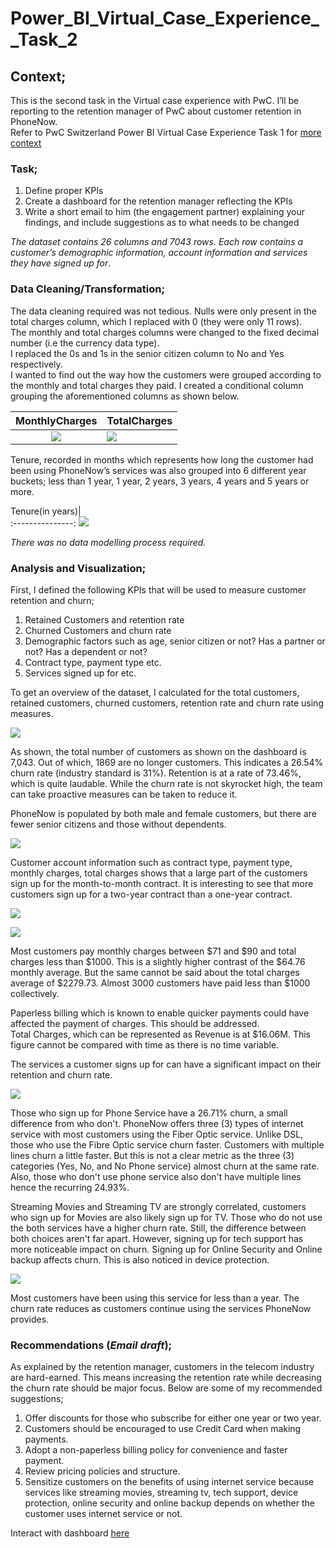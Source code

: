 # Power_BI_Virtual_Case_Experience__Task_2   

## Context;    
This is the second task in the Virtual case experience with PwC. I’ll be reporting to the retention manager of PwC about customer retention in PhoneNow.   
Refer to PwC Switzerland Power BI Virtual Case Experience Task 1 for [more context](https://github.com/graceidiare/PowerBI_Virtual_Case-Experience__Task_1)   

### Task;   
1.	Define proper KPIs   
2.	Create a dashboard for the retention manager reflecting the KPIs     
3.	Write a short email to him (the engagement partner) explaining your findings, and include suggestions as to what needs to be changed    

_The dataset contains 26 columns and 7043 rows. Each row contains a customer’s demographic information, account information and services they have signed up for_.   

### Data Cleaning/Transformation;   

The data cleaning required was not tedious. Nulls were only present in the total charges column, which I replaced with 0 (they were only 11 rows).    
The monthly and total charges columns were changed to the fixed decimal number (i.e the currency data type).    
I replaced the 0s and 1s in the senior citizen column to No and Yes respectively.      
I wanted to find out the way how the customers were grouped according to the monthly and total charges they paid. I created a conditional column grouping the aforementioned columns as shown below.      

MonthlyCharges                     |       TotalCharges
:---------------------------------:|-------------------------------
![](montlychargesgrouped.png)            | ![](totalchargesgrouped.png)           


Tenure, recorded in months which represents how long the customer had been using PhoneNow’s services was also grouped into 6 different year buckets; less than 1 year, 1 year, 2 years, 3 years, 4 years and 5 years or more.    

Tenure(in years)|   
:---------------:
![](tenureinyears.png)

_There was no data modelling process required._   

### Analysis and Visualization;    

First, I defined the following KPIs that will be used to measure customer retention and churn;   

1.	Retained Customers and retention rate    
2.	Churned Customers and churn rate     
3.	Demographic factors such as age, senior citizen or not? Has a partner or not? Has a dependent or not?    
4.	Contract type, payment type etc.    
5.	Services signed up for etc.      


To get an overview of the dataset, I calculated for the total customers, retained customers, churned customers, retention rate and churn rate using measures.     

![](overview.png)

As shown, the total number of customers as shown on the dashboard is 7,043. Out of which, 1869 are no longer customers. This indicates a 26.54% churn rate (industry standard is 31%). Retention is at a rate of 73.46%, which is quite laudable. While the churn rate is not skyrocket high, the team can take proactive measures can be taken to reduce it.    

PhoneNow is populated by both male and female customers, but there are fewer senior citizens and those without dependents.    

![](demographics.png)

Customer account information such as contract type, payment type, monthly charges, total charges shows that a large part of the customers sign up for the month-to-month contract. It is interesting to see that more customers sign up for a two-year contract than a one-year contract.      

![](contracttype.png)

![](charges.png)

Most customers pay monthly charges between $71 and $90 and total charges less than $1000. This is a slightly higher contrast of the $64.76 monthly average. But the same cannot be said about the total charges average of $2279.73. Almost 3000 customers have paid less than $1000 collectively.     

Paperless billing which is known to enable quicker payments could have affected the payment of charges. This should be addressed.     
Total Charges, which can be represented as Revenue is at $16.06M. This figure cannot be compared with time as there is no time variable.    

The services a customer signs up for can have a significant impact on their retention and churn rate.     

![](services.png)

Those who sign up for Phone Service have a 26.71% churn, a small difference from who don't. PhoneNow offers three (3) types of internet service with most customers using the Fiber Optic service. Unlike DSL, those who use the Fibre Optic service churn faster. Customers with multiple lines churn a little faster. But this is not a clear metric as the three (3) categories (Yes, No, and No Phone service) almost churn at the same rate. Also, those who don't use phone service also don't have multiple lines hence the recurring 24.93%.          

Streaming Movies and Streaming TV are strongly correlated, customers who sign up for Movies are also likely sign up for TV. Those who do not use the both services have a higher churn rate. Still, the difference between both choices aren't far apart. However, signing up for tech support has more noticeable impact on churn. Signing up for Online Security and Online backup affects churn. This is also noticed in device protection.       

![](tenureandchurn.png)  

Most customers have been using this service for less than a year. The churn rate reduces as customers continue using the services PhoneNow provides.    


### Recommendations (_Email draft_);   

As explained by the retention manager, customers in the telecom industry are hard-earned. This means increasing the retention rate while decreasing the churn rate should be major focus. Below are some of my recommended suggestions;   

1. Offer discounts for those who subscribe for either one year or two year.     
2. Customers should be encouraged to use Credit Card when making payments.      
3. Adopt a non-paperless billing policy for convenience and faster payment.     
4. Review pricing policies and structure.      
5. Sensitize customers on the benefits of using internet service because services like streaming movies, streaming tv, tech support, device protection, online security and online backup depends on whether the customer uses internet service or not.     


Interact with dashboard [here](https://app.powerbi.com/view?r=eyJrIjoiMTc1Yjg4MjktYzcyZi00MTM4LTgwMWQtY2RkNWY4NzVmYzVkIiwidCI6ImIzY2I2YjJhLTU4MTYtNDczYi04MjcxLWU1MjU5OWNiZjY2ZSJ9)


